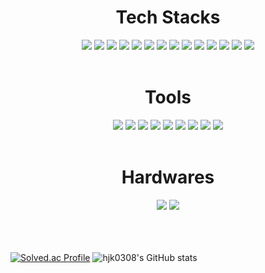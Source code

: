 <div align=center> 
  <h1>Tech Stacks</h1>
  
  <img src="https://img.shields.io/badge/c-A8B9CC?style=for-the-badge&logo=c&logoColor=white">
  <img src="https://img.shields.io/badge/c++-00599C?style=for-the-badge&logo=c%2B%2B&logoColor=white">
  <img src="https://img.shields.io/badge/java-007396?style=for-the-badge&logo=java&logoColor=white">
  <img src="https://img.shields.io/badge/javascript-F7DF1E?style=for-the-badge&logo=javascript&logoColor=white">
  <img src="https://img.shields.io/badge/python-3776AB?style=for-the-badge&logo=python&logoColor=white">
  <img src="https://img.shields.io/badge/r-276DC3?style=for-the-badge&logo=r&logoColor=white">
  <img src="https://img.shields.io/badge/sql-6799FF?style=for-the-badge&logo=sql&logoColor=white">
  <img src="https://img.shields.io/badge/h2-0030DB?style=for-the-badge&logo=h2&logoColor=white">
  <img src="https://img.shields.io/badge/html5-E34F26?style=for-the-badge&logo=html5&logoColor=white">
  <img src="https://img.shields.io/badge/css3-1572B6?style=for-the-badge&logo=css3&logoColor=white">
  <img src="https://img.shields.io/badge/jsp-007396?style=for-the-badge&logo=jsp&logoColor=white">
  <img src="https://img.shields.io/badge/json-000000?style=for-the-badge&logo=json&logoColor=white">
  <img src="https://img.shields.io/badge/chart.js-FF6384?style=for-the-badge&logo=chart.js&logoColor=white">
  <img src="https://img.shields.io/badge/unreal%20engine-0E1128?style=for-the-badge&logo=unreal%20engine&logoColor=white">
  
  <br>
  <br>

  <h1>Tools</h1>
  
  <img src="https://img.shields.io/badge/visual%20studio-5C2D91?style=for-the-badge&logo=visual%20studio&logoColor=white">
  <img src="https://img.shields.io/badge/visual%20studio%20code-007ACC?style=for-the-badge&logo=visual%20studio%20code&logoColor=white">
  <img src="https://img.shields.io/badge/eclipse%20ide-2C2255?style=for-the-badge&logo=eclipse%20ide&logoColor=white">
  <img src="https://img.shields.io/badge/rstudio-75AADB?style=for-the-badge&logo=rstudio&logoColor=white">
  <img src="https://img.shields.io/badge/dbeaver-B2EBF4?style=for-the-badge&logo=dbeaver&logoColor=white">
  <img src="https://img.shields.io/badge/postman-FF6C37?style=for-the-badge&logo=postman&logoColor=white">
  <img src="https://img.shields.io/badge/jupyter-F37626?style=for-the-badge&logo=jupyter&logoColor=white">
  <img src="https://img.shields.io/badge/apache%20tomcat-F8DC75?style=for-the-badge&logo=apache%20tomcat&logoColor=white">
  <img src="https://img.shields.io/badge/apache%20jmeter-D22128?style=for-the-badge&logo=apache%20jmeter&logoColor=white">
  
  <br>
  <br>
  
  <h1>Hardwares</h1>
  
  <img src="https://img.shields.io/badge/arduino-00979D?style=for-the-badge&logo=arduino&logoColor=white">
  <img src="https://img.shields.io/badge/raspberry%20pi-A22846?style=for-the-badge&logo=raspberry%20pi&logoColor=white">

</div>

<br>
<br>
<br>

[![Solved.ac Profile](http://mazassumnida.wtf/api/v2/generate_badge?boj=hjk0308)](https://solved.ac/hjk0308)
![hjk0308's GitHub stats](https://github-readme-stats.vercel.app/api?username=hjk0308&show_icons=true&theme=tokyonight)
